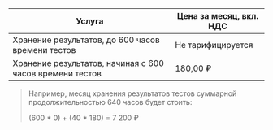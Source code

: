 | Услуга                                                   | Цена за  месяц, вкл. НДС |
| -------------------------------------------------------- | ------------------------ |
| Хранение результатов, до 600 часов времени тестов        | Не тарифицируется        |
| Хранение результатов, начиная с 600 часов времени тестов | 180,00 ₽                 |

> Например, месяц хранения результатов тестов суммарной продолжительностью 640 часов будет стоить:
>
> (600 * 0) + (40 * 180) = 7 200 ₽